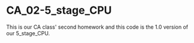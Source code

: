 # CA_02-5_stage_CPU
This is our CA class' second homework and this code is the 1.0 version of our 5_stage_CPU.
